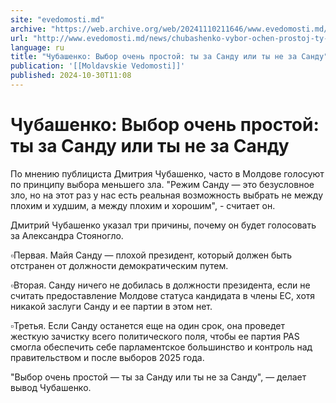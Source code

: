```yaml
---
site: "evedomosti.md"
archive: "https://web.archive.org/web/20241110211646/www.evedomosti.md/news/chubashenko-vybor-ochen-prostoj-ty-za-sandu-ili-ty-ne-za-san"
url: "http://www.evedomosti.md/news/chubashenko-vybor-ochen-prostoj-ty-za-sandu-ili-ty-ne-za-san"
language: ru
title: "Чубашенко: Выбор очень простой: ты за Санду или ты не за Санду"
publication: '[[Moldavskie Vedomosti]]'
published: 2024-10-30T11:08
---
```


# Чубашенко: Выбор очень простой: ты за Санду или ты не за Санду

По мнению публициста Дмитрия Чубашенко, часто в Молдове голосуют по принципу выбора меньшего зла. "Режим Санду — это безусловное зло, но на этот раз у нас есть реальная возможность выбрать не между плохим и худшим, а между плохим и хорошим", - считает он.

Дмитрий Чубашенко указал три причины, почему он будет голосовать за Александра Стояногло.

▫️Первая. Майя Санду — плохой президент, который должен быть отстранен от должности демократическим путем.

▫️Вторая. Санду ничего не добилась в должности президента, если не считать предоставление Молдове статуса кандидата в члены ЕС, хотя никакой заслуги Санду и ее партии в этом нет.

▫️Третья. Если Санду останется еще на один срок, она проведет жесткую зачистку всего политического поля, чтобы ее партия PAS смогла обеспечить себе парламентское большинство и контроль над правительством и после выборов 2025 года.

"Выбор очень простой — ты за Санду или ты не за Санду", — делает вывод Чубашенко.